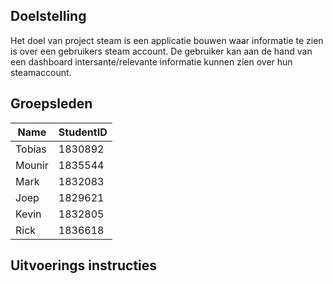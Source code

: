 ## Doelstelling
Het doel van project steam is een applicatie bouwen waar informatie te zien is over een gebruikers steam account.
De gebruiker kan aan de hand van een dashboard intersante/relevante informatie kunnen zien over hun steamaccount.
## Groepsleden
| Name   | StudentID |
|--------|-----------|
| Tobias | 1830892   |
| Mounir | 1835544   |
| Mark   | 1832083   |
| Joep   | 1829621   |
| Kevin  | 1832805   |
| Rick   | 1836618   |
## Uitvoerings instructies